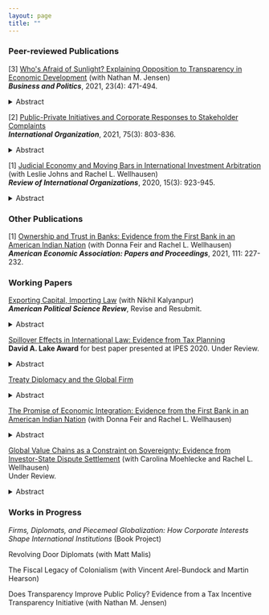 ```yaml
---
layout: page
title: ""
---
```


### Peer-reviewed Publications

[3] [Who's Afraid of Sunlight? Explaining Opposition to Transparency in Economic Development](assets/TJ_BAP_final.pdf) (with Nathan M. Jensen)<br>
**_Business and Politics_**, 2021, 23(4): 471-494.
<details><summary>Abstract</summary>
Firms and governments often negotiate economic development deals, such as tax abatements, with limited
transparency, using exceptions to public records laws or other strategies for nondisclosure. In this article
we explore the motivations of firms for keeping economic development deals out of the public eye. We
explore legal challenges to public records requests for deal-specific, company-specific participation in a
state economic development incentive program. By examining applications for participation in a major
state economic program, the Texas Enterprise Fund, we find that a company is more likely to challenge a
formal public records request if it has renegotiated the terms of the award to reduce its job-creation obligations. We interpret this as companies challenging transparency when they have avoided being penalized for
noncompliance by engaging in nonpublic renegotiations. These results provide evidence regarding those conditions that prompt firms to challenge transparency and illustrate some of the limitations of safeguards such
as clawbacks (or incentive-recapture provisions) when such reforms aren’t coupled with robust transparency
mechanisms. We speculate that the main motivation for these challenges is to limit scrutiny of these deals
that could lead to backlashes against future economic development agreements.
</details>

[2] [Public-Private Initiatives and Corporate Responses to Stakeholder Complaints](assets/Thrall_IO_2021_final.pdf)<br>
**_International Organization_**, 2021, 75(3): 803-836.
<details><summary>Abstract</summary>
<p>
Multinational firms operate in multiple national jurisdictions, making them
difficult for any one government to regulate. For this reason the firms themselves are often
in charge of their own regulation, increasingly in conjunction with international organizations by way of public-private governance initiatives. Prior research has claimed that such
initiatives are too weak to meaningfully change firms’ behavior. Can public-private governance initiatives help firms self-regulate, even if they lack strong monitoring or enforcement mechanisms? I take two steps toward answering this question. First, I introduce a
new measure of firms’ performance on ESG (environmental, social, and governance)
issues: the extent to which the firms issue public responses to claims of misconduct
from civil society actors. Second, I argue that public-private governance initiatives
allow firms to benefit from the legitimacy of their public partners, lowering the reputational cost of transparent response. Employing novel data on firm responses to human
rights allegations from the Business and Human Rights Resource Center, I find that membership in the largest and most prominent initiative, the United Nations Global Compact,
significantly increases firms’ propensity to respond transparently to stakeholder allegations. These results suggest a limited but important role for public-private initiatives in
global governance.
</p>
</details>


[1] [Judicial Economy and Moving Bars in International Investment Arbitration](assets/JTW_RIO_final.pdf) (with Leslie Johns and Rachel L. Wellhausen)<br>
**_Review of International Organizations_**, 2020, 15(3): 923-945.
<details><summary>Abstract</summary>
<p>
Historically, international investment law has centered on protecting foreign
investors from direct expropriation, but much of modern law includes legal
standards that allow investors to win compensation for other kinds of
investor-state disputes. A prominent criticism among scholars and policy
advocates is that modern legal protections allow investors to pursue increasing
numbers of frivolous, low-merit cases. We contend that this claim overlooks
the impact of judicial economy and changing legal standards: since foreign
investors only need to prove a main legal violation to secure compensation,
arbitrators can and do rule only on those standards that are most easily
proven, in particular, contemporary legal protections. As a result, measures
based on legal claims and rulings cannot provide definitive evidence of merit,
and fears about trends in frivolous litigation under international investment
law may be overstated.
</p>
</details>


### Other Publications

[1] [Ownership and Trust in Banks: Evidence from the First Bank in an American Indian Nation](assets/ASSA_Draft_PP_7Jan2020_v2.pdf) (with Donna Feir and Rachel L. Wellhausen)<br>
**_American Economic Association: Papers and Proceedings_**, 2021, 111: 227-232.

### Working Papers

[Exporting Capital, Importing Law](assets/kalyanpur_thrall_v2.pdf) (with Nikhil Kalyanpur)<br>
**_American Political Science Review_**, Revise and Resubmit.
<details><summary>Abstract</summary>
<p>
How does capital mobility impact the relationship between plutocrats and the state?
We argue that the interaction of offshore finance and international law changes the
strategy and sites of political contestation. By routing their investments through off-
shore shell companies, plutocrats can become de jure foreign investors in their home
markets. We argue that plutocrats prefer routing their wealth through jurisdictions
that have an investment treaty with their home state; these treaties allow plutocrats
to file binding investor-state dispute settlement (ISDS) against their own governments.
We test the theory using incorporation-level data from the Panama Papers and data
on the beneficial ownership of entities involved in ISDS. We find that extraterritorial
arbitrations make up 8% of ISDS cases but account for 41% of the total damages
claimed. The paper contributes to debates on the effects of globalization on political
development and the emerging research agenda on the IPE of Oligarchy.
</p>
</details>

[Spillover Effects in International Law: Evidence from Tax Planning](assets/taxplanning_postJMP.pdf) <br>
**David A. Lake Award** for best paper presented at IPES 2020. Under Review.
<details><summary>Abstract</summary>
<p>
Multinational firms frequently engage in indirect investment, holding ownership of
their foreign assets through shell companies incorporated in third states. This allows
them to arbitrage other states' international agreements; increasingly, firms engage in
a practice I call proxy arbitration, using their shell companies to file investor-state disputes against their host states using other states' bilateral investment treaties. I argue
that proxy arbitration—which dramatically increases the scope of the international
  investment regime—is actually a <em>spillover effect</em> of corporate tax avoidance. Firms
establish indirect ownership structures in order to access the bilateral tax treaty network, which lowers the tax rate charged on cross-border capital transfers. However, tax
and investment treaty networks overlap extensively; investors who sought tax treaty
coverage often gain investment treaty coverage as a side benefit, enabling them to file
proxy arbitration in the event of a dispute. Using novel, fine-grained data on the
ownership structures of multinational firms—including those that filed investor-state
disputes and those that did not—I find evidence in support of the spillover effects theory. The results suggest that understanding the true political and economic impacts
of global governance institutions requires attention to how firms strategically change
their legal forms to access or avoid them, as well as how corporate arbitrage in one
regime spills over into others.
</p>
</details>

[Treaty Diplomacy and the Global Firm](assets/treaty_regimes_IPES.pdf)
<details><summary>Abstract</summary>
<p>
 Over the course of the 20th century, states have developed large networks of bilateral or small-group economic treaties in several issue areas. These treaties, which are
important tools of foreign economic policy, redistribute the gains and losses of globalization. Why do states sign treaties with some partners and not others? Motivated
by the observation that the same pairs of states tend to sign multiple treaties within a
short time period, I develop a theory of treaty regime coevolution that centers corporate
demand for treaties. Firms expand into new foreign markets in search of profit, paying
fixed costs to do so. However, once the initial cost is paid, these firms become the
primary beneficiaries of any future treaty between home and host states. Incumbent
firms therefore have incentive to lobby home state legislators and diplomats in favor of
signing treaties with their host states, across several issue areas. Strong private sector
demand can lead to the formation of multiple types of treaties between pairs of states,
  creating <em>firm-driven interdependence</em> across treaty networks. Using quantitative and
qualitative data—including novel data from the USSR, declassified diplomatic cables,
and elite interviews—I find support for my theory. The results have implications for
the decline of multilateralism in foreign policy, and suggest new avenues for studying
the effects of treaties.
</p>
</details>

[The Promise of Economic Integration: Evidence from the First Bank in an American Indian Nation](assets/WFT_Nov2021_final_identified.pdf) (with Donna Feir and Rachel L. Wellhausen)
<details><summary>Abstract</summary>
<p>
American Indian Nation “A” exercised its sovereignty in negotiating the entry of the first
bank to its underserved reservation. The bank, Nation A’s only modern foreign investment,
is owned by American Indian Nation “B.” We conduct a first-of-its-kind survey of Nation A’s
tribal members in the months before the bank’s groundbreaking. This unique opportunity
allows us to investigate drivers of individuals’ support for and, crucially, willingness to become
customers of the bank. Without deception, we explore effects of the bank’s ownership, as well as
randomized interventions cueing Nation A’s endorsement and general support from the Federal
Reserve. We find high baseline buy-in, especially given the bank’s nationality, but weak and even
counterproductive treatment effects. Exploratory analyses suggest backfire among low-income
respondents. This troubling result reinforces the relevance of non-Westphalian sovereigns to
building theory around the consequential choices that they too make over economic integration.
</p>
</details>

[Global Value Chains as a Constraint on Sovereignty: Evidence from Investor-State Dispute Settlement](assets/mtw_sep_2021.pdf) (with Carolina Moehlecke and Rachel L. Wellhausen)<br>
Under Review.
<details><summary>Abstract</summary>
<p>
That economic integration constrains state sovereignty has been a longstanding concern and
the subject of much study. We assess the validity of this concern in the context of two very
particular components of contemporary economic globalization: development-enhancing global
value chain (GVC) integration and Investor-State Dispute Settlement (ISDS). We argue that
multinational corporations (MNCs) with the potential to disrupt GVC integration are more
likely to see host state regulations changed in their favor. Contemporary ISDS arbitration, in
which MNCs sue host states over alleged violations of investment treaties, make this process
visible. Using the non-parametric difference-in-differences estimator by Imai, Kim and Wang
(2020), we connect ISDS filings to substantial decreases in GVC trade. We bring that finding
to our novel dataset, in which we document that host states have abandoned 24% of regulations
disputed in ISDS (1987-2017). Our argument and evidence suggest that, in combination, GVC
integration and ISDS can grow an MNC’s power to such an extent that the host state quite
literally abandons a regulation that the MNC disputes.
</p>
</details>

### Works in Progress

_Firms, Diplomats, and Piecemeal Globalization: How Corporate Interests Shape International Institutions_ (Book Project)

Revolving Door Diplomats (with Matt Malis)

The Fiscal Legacy of Colonialism (with Vincent Arel-Bundock and Martin Hearson)

Does Transparency Improve Public Policy? Evidence from a Tax Incentive Transparency Initiative (with Nathan M. Jensen)
